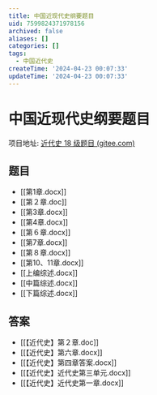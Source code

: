 ```yaml
---
title: 中国近现代史纲要题目
uid: 7599824371978156
archived: false
aliases: []
categories: []
tags:
  - 中国近代史
createTime: '2024-04-23 00:07:33'
updateTime: '2024-04-23 00:07:33'
---
```


# 中国近现代史纲要题目

项目地址: [近代史 18 级题目 (gitee.com)](https://gitee.com/as724/history)

## 题目

- [[第1章.docx]]
- [[第２章.doc]]
- [[第3章.docx]]
- [[第4章.docx]]
- [[第６章.docx]]
- [[第7章.docx]]
- [[第８章.docx]]
- [[第10、11章.docx]]
- [[上编综述.docx]]
- [[中篇综述.docx]]
- [[下篇综述.docx]]

## 答案

- [[【近代史】第２章.doc]]
- [[【近代史】第六章.docx]]
- [[【近代史】第四章答案.docx]]
- [[【近代史】近代史第三单元.docx]]
- [[【近代史】近代史第一章.docx]]
